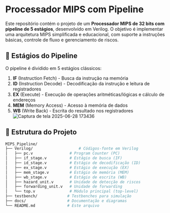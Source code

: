 # Processador MIPS com Pipeline

Este repositório contém o projeto de um **Processador MIPS de 32 bits com pipeline de 5 estágios**, desenvolvido em Verilog. O objetivo é implementar uma arquitetura MIPS simplificada e educacional, com suporte a instruções básicas, controle de fluxo e gerenciamento de riscos.

## 📌 Estágios do Pipeline

O pipeline é dividido em 5 estágios clássicos:

1. **IF** (Instruction Fetch) - Busca da instrução na memória
2. **ID** (Instruction Decode) - Decodificação da instrução e leitura de registradores
3. **EX** (Execute) - Execução de operações aritméticas/lógicas e cálculo de endereços
4. **MEM** (Memory Access) - Acesso à memória de dados
5. **WB** (Write Back) - Escrita do resultado nos registradores
   ![Captura de tela 2025-06-28 173436](https://github.com/user-attachments/assets/27fb799c-2f66-4143-9f14-902f9f91820c)


## 📁 Estrutura do Projeto

```bash
MIPS_Pipeline/
├── Verilog/                    # Códigos-fonte em Verilog
│   ├── pc.v                # Program Counter (PC)
│   ├── if_stage.v          # Estágio de busca (IF)
│   ├── id_stage.v          # Estágio de decodificação (ID)
│   ├── ex_stage.v          # Estágio de execução (EX)
│   ├── mem_stage.v         # Estágio de memória (MEM)
│   ├── wb_stage.v          # Estágio de escrita (WB)
│   ├── hazard_unit.v       # Unidade de detecção de riscos
│   ├── forwarding_unit.v   # Unidade de forwarding
│   └── top.v               # Módulo principal (top-level)
├── testbench/             # Testbenches para simulação
├── docs/                  # Documentação e diagramas
└── README.md              # Este arquivo
